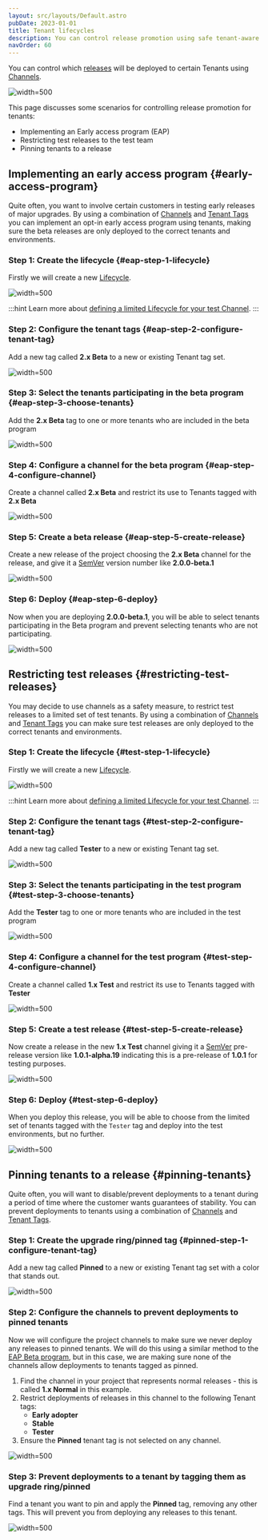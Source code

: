 ```yaml
---
layout: src/layouts/Default.astro
pubDate: 2023-01-01
title: Tenant lifecycles
description: You can control release promotion using safe tenant-aware lifecycles.
navOrder: 60
---
```


You can control which [releases](/docs/releases/) will be deployed to certain Tenants using [Channels](/docs/releases/channels/). 

![](/docs/tenants/images/channel-restrict-by-tenant.png "width=500")

This page discusses some scenarios for controlling release promotion for tenants:

- Implementing an Early access program (EAP)
- Restricting test releases to the test team
- Pinning tenants to a release

## Implementing an early access program {#early-access-program}

Quite often, you want to involve certain customers in testing early releases of major upgrades. By using a combination of [Channels](/docs/releases/channels/) and [Tenant Tags](/docs/tenants/tenant-tags/) you can implement an opt-in early access program using tenants, making sure the beta releases are only deployed to the correct tenants and environments.

### Step 1: Create the lifecycle {#eap-step-1-lifecycle}

Firstly we will create a new [Lifecycle](/docs/releases/lifecycles/).

![](/docs/tenants/images/multi-tenant-limited-lifecycle.png "width=500")

:::hint
Learn more about [defining a limited Lifecycle for your test Channel](/docs/releases/channels/).
:::

### Step 2: Configure the tenant tags {#eap-step-2-configure-tenant-tag}

Add a new tag called **2.x Beta** to a new or existing Tenant tag set.

![](/docs/tenants/images/multi-tenant-beta-tenant-tags.png "width=500")

### Step 3: Select the tenants participating in the beta program {#eap-step-3-choose-tenants}

Add the **2.x Beta** tag to one or more tenants who are included in the beta program

![](/docs/tenants/images/multi-tenant-beta-tester.png "width=500")

### Step 4: Configure a channel for the beta program {#eap-step-4-configure-channel}

Create a channel called **2.x Beta** and restrict its use to Tenants tagged with **2.x Beta**

![](/docs/tenants/images/multi-tenant-beta-channel.png "width=500")

### Step 5: Create a beta release {#eap-step-5-create-release}

Create a new release of the project choosing the **2.x Beta** channel for the release, and give it a [SemVer](http://semver.org/) version number like **2.0.0-beta.1**

![](/docs/tenants/images/multi-tenant-create-beta-release.png "width=500")

### Step 6: Deploy {#eap-step-6-deploy}

Now when you are deploying **2.0.0-beta.1**, you will be able to select tenants participating in the Beta program and prevent selecting tenants who are not participating.

![](/docs/tenants/images/multi-tenant-deploy-beta-tenants.png "width=500")

## Restricting test releases {#restricting-test-releases}

You may decide to use channels as a safety measure, to restrict test releases to a limited set of test tenants. By using a combination of [Channels](/docs/releases/channels/) and [Tenant Tags](/docs/tenants/tenant-tags/) you can make sure test releases are only deployed to the correct tenants and environments.

### Step 1: Create the lifecycle {#test-step-1-lifecycle}

Firstly we will create a new [Lifecycle](/docs/releases/lifecycles/).

![](/docs/tenants/images/multi-tenant-limited-lifecycle.png "width=500")

:::hint
Learn more about [defining a limited Lifecycle for your test Channel](/docs/releases/channels/).
:::

### Step 2: Configure the tenant tags {#test-step-2-configure-tenant-tag}

Add a new tag called **Tester** to a new or existing Tenant tag set.

![](/docs/tenants/images/multi-tenant-tester-tenant-tags.png "width=500")

### Step 3: Select the tenants participating in the test program {#test-step-3-choose-tenants}

Add the **Tester** tag to one or more tenants who are included in the test program

![](/docs/tenants/images/multi-tenant-tester.png "width=500")

### Step 4: Configure a channel for the test program {#test-step-4-configure-channel}

Create a channel called **1.x Test** and restrict its use to Tenants tagged with **Tester**

![](/docs/tenants/images/multi-tenant-test-channel.png "width=500")

### Step 5: Create a test release {#test-step-5-create-release}

Now create a release in the new **1.x Test** channel giving it a [SemVer](http://semver.org/) pre-release version like **1.0.1-alpha.19** indicating this is a pre-release of **1.0.1** for testing purposes.

![](/docs/tenants/images/multi-tenant-create-test-release.png "width=500")

### Step 6: Deploy {#test-step-6-deploy}

When you deploy this release, you will be able to choose from the limited set of tenants tagged with the `Tester` tag and deploy into the test environments, but no further.

![](/docs/tenants/images/multi-tenant-deploy-test-tenants.png "width=500")

## Pinning tenants to a release {#pinning-tenants}

Quite often, you will want to disable/prevent deployments to a tenant during a period of time where the customer wants guarantees of stability. You can prevent deployments to tenants using a combination of [Channels](/docs/releases/channels/) and [Tenant Tags](/docs/tenants/tenant-tags/).

### Step 1: Create the upgrade ring/pinned tag {#pinned-step-1-configure-tenant-tag}

Add a new tag called **Pinned** to a new or existing Tenant tag set with a color that stands out.

![](/docs/tenants/images/multi-tenant-upgrade-ring-pinned.png "width=500")

### Step 2: Configure the channels to prevent deployments to pinned tenants

Now we will configure the project channels to make sure we never deploy any releases to pinned tenants. We will do this using a similar method to the [EAP Beta program](#early-access-program), but in this case, we are making sure none of the channels allow deployments to tenants tagged as pinned.

1. Find the channel in your project that represents normal releases - this is called **1.x Normal** in this example.
1. Restrict deployments of releases in this channel to the following Tenant tags: 
    - **Early adopter**
    - **Stable**
    - **Tester**
1. Ensure the **Pinned** tenant tag is not selected on any channel.

![](/docs/tenants/images/multi-tenant-pinned-tenants.png "width=500")

### Step 3: Prevent deployments to a tenant by tagging them as upgrade ring/pinned

Find a tenant you want to pin and apply the **Pinned** tag, removing any other tags. This will prevent you from deploying any releases to this tenant.

![](/docs/tenants/images/multi-tenant-pinned-tenant-upgrade-ring.png "width=500")